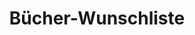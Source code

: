 ---
title: "Bücher-Wunschliste"
aliases:
  - "/books/wishlist"
  - "/bookshelves/wishlist"
enableScrollToTop: true
---